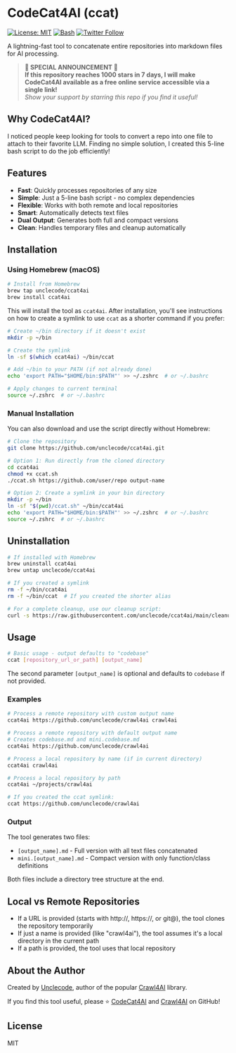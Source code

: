 # CodeCat4AI (ccat)

[![License: MIT](https://img.shields.io/badge/License-MIT-yellow.svg)](https://opensource.org/licenses/MIT)
[![Bash](https://img.shields.io/badge/Shell-Bash-blue.svg)](https://www.gnu.org/software/bash/)
[![Twitter Follow](https://img.shields.io/twitter/follow/unclecode?style=social)](https://twitter.com/unclecode)

A lightning-fast tool to concatenate entire repositories into markdown files for AI processing.

> **🌟 SPECIAL ANNOUNCEMENT 🌟**  
> **If this repository reaches 1000 stars in 7 days, I will make CodeCat4AI available as a free online service accessible via a single link!**  
> *Show your support by starring this repo if you find it useful!*

## Why CodeCat4AI?

I noticed people keep looking for tools to convert a repo into one file to attach to their favorite LLM. Finding no simple solution, I created this 5-line bash script to do the job efficiently!

## Features

- **Fast**: Quickly processes repositories of any size
- **Simple**: Just a 5-line bash script - no complex dependencies
- **Flexible**: Works with both remote and local repositories
- **Smart**: Automatically detects text files
- **Dual Output**: Generates both full and compact versions
- **Clean**: Handles temporary files and cleanup automatically

## Installation

### Using Homebrew (macOS)

```bash
# Install from Homebrew
brew tap unclecode/ccat4ai
brew install ccat4ai
```

This will install the tool as `ccat4ai`. After installation, you'll see instructions on how to create a symlink to use `ccat` as a shorter command if you prefer:

```bash
# Create ~/bin directory if it doesn't exist
mkdir -p ~/bin

# Create the symlink
ln -sf $(which ccat4ai) ~/bin/ccat

# Add ~/bin to your PATH (if not already done)
echo 'export PATH="$HOME/bin:$PATH"' >> ~/.zshrc  # or ~/.bashrc

# Apply changes to current terminal
source ~/.zshrc  # or ~/.bashrc
```

### Manual Installation

You can also download and use the script directly without Homebrew:

```bash
# Clone the repository
git clone https://github.com/unclecode/ccat4ai.git

# Option 1: Run directly from the cloned directory
cd ccat4ai
chmod +x ccat.sh
./ccat.sh https://github.com/user/repo output-name

# Option 2: Create a symlink in your bin directory
mkdir -p ~/bin
ln -sf "$(pwd)/ccat.sh" ~/bin/ccat4ai
echo 'export PATH="$HOME/bin:$PATH"' >> ~/.zshrc  # or ~/.bashrc
source ~/.zshrc  # or ~/.bashrc
```

## Uninstallation

```bash
# If installed with Homebrew
brew uninstall ccat4ai
brew untap unclecode/ccat4ai

# If you created a symlink
rm -f ~/bin/ccat4ai
rm -f ~/bin/ccat  # If you created the shorter alias

# For a complete cleanup, use our cleanup script:
curl -s https://raw.githubusercontent.com/unclecode/ccat4ai/main/cleanup-ccat4ai.sh | bash
```

## Usage

```bash
# Basic usage - output defaults to "codebase"
ccat [repository_url_or_path] [output_name]
```

The second parameter `[output_name]` is optional and defaults to `codebase` if not provided.

### Examples

```bash
# Process a remote repository with custom output name
ccat4ai https://github.com/unclecode/crawl4ai crawl4ai

# Process a remote repository with default output name
# Creates codebase.md and mini.codebase.md
ccat4ai https://github.com/unclecode/crawl4ai

# Process a local repository by name (if in current directory)
ccat4ai crawl4ai

# Process a local repository by path
ccat4ai ~/projects/crawl4ai

# If you created the ccat symlink:
ccat https://github.com/unclecode/crawl4ai
```

### Output

The tool generates two files:
- `[output_name].md` - Full version with all text files concatenated
- `mini.[output_name].md` - Compact version with only function/class definitions

Both files include a directory tree structure at the end.

## Local vs Remote Repositories

- If a URL is provided (starts with http://, https://, or git@), the tool clones the repository temporarily
- If just a name is provided (like "crawl4ai"), the tool assumes it's a local directory in the current path
- If a path is provided, the tool uses that local repository

## About the Author

Created by [Unclecode](https://github.com/unclecode), author of the popular [Crawl4AI](https://github.com/unclecode/crawl4ai) library.

If you find this tool useful, please ⭐ [CodeCat4AI](https://github.com/unclecode/ccat4ai) and [Crawl4AI](https://github.com/unclecode/crawl4ai) on GitHub!

## License

MIT